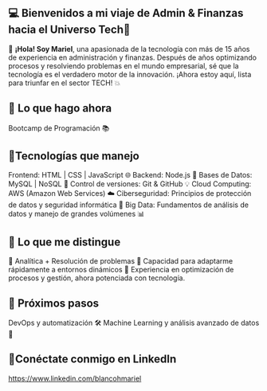 💻 **Bienvenidos a mi viaje de Admin & Finanzas hacia el Universo Tech**🚀
---

👋 **¡Hola! Soy Mariel**, una apasionada de la tecnología con más de 15 años de experiencia en administración y finanzas. Después de años optimizando procesos y resolviendo problemas en el mundo empresarial, sé que la tecnología es el verdadero motor de la innovación. ¡Ahora estoy aquí, lista para triunfar en el sector TECH! 💥

🚀 **Lo que hago ahora**
---
Bootcamp de Programación 📚

🔧**Tecnologías que manejo**
---
Frontend: HTML | CSS | JavaScript 🌐
Backend: Node.js 🚀
Bases de Datos: MySQL | NoSQL  💾
Control de versiones: Git & GitHub 💡
Cloud Computing: AWS (Amazon Web Services) ☁️
Ciberseguridad: Principios de protección de datos y seguridad informática 🔐
Big Data: Fundamentos de análisis de datos y manejo de grandes volúmenes 📊

🧠 **Lo que me distingue**
---
🔹 Analítica + Resolución de problemas
🔹 Capacidad para adaptarme rápidamente a entornos dinámicos
🔹 Experiencia en optimización de procesos y gestión, ahora potenciada con tecnología.

🎯 **Próximos pasos**
---
DevOps y automatización 🛠️
Machine Learning y análisis avanzado de datos 🤖

🤝**Conéctate conmigo en LinkedIn**
---
https://www.linkedin.com/blancohmariel
